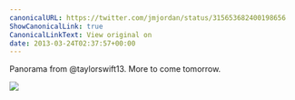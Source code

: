 ```yaml
---
canonicalURL: https://twitter.com/jmjordan/status/315653682400198656
ShowCanonicalLink: true
CanonicalLinkText: View original on
date: 2013-03-24T02:37:57+00:00
---
```

Panorama from @taylorswift13. More to come tomorrow.

![](/images/315653682400198656-BGFtWgvCAAEUtrT.jpg)